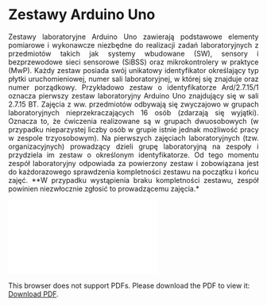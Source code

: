# Zestawy Arduino Uno

<p align="justify">
Zestawy laboratoryjne Arduino Uno zawierają podstawowe elementy pomiarowe i wykonawcze niezbędne do realizacji zadań laboratoryjnych z przedmiotów takich jak systemy wbudowane (SW), sensory i bezprzewodowe sieci sensorowe (SiBSS) oraz mikrokontrolery w praktyce (MwP). Każdy zestaw posiada swój unikatowy identyfikator określający typ płytki uruchomieniowej, numer sali laboratoryjnej, w której się znajduje oraz numer porządkowy. Przykładowo zestaw o identyfikatorze Ard/2.7.15/1 oznacza pierwszy zestaw laboratoryjny Arduino Uno znajdujący się w sali 2.7.15 BT. Zajęcia z ww. przedmiotów odbywają się zwyczajowo w grupach laboratoryjnych nieprzekraczających 16 osób (zdarzają się wyjątki). Oznacza to, że ćwiczenia realizowane są w grupach dwuosobowych (w przypadku nieparzystej liczby osób w grupie istnie jednak możliwość pracy w zespole trzyosobowym). Na pierwszych zajęciach laboratoryjnych (tzw. organizacyjnych) prowadzący dzieli grupę laboratoryjną na zespoły i przydziela im zestaw o określonym identyfikatorze. Od tego momentu zespół laboratoryjny odpowiada za powierzony zestaw i zobowiązana jest do każdorazowego sprawdzenia kompletności zestawu na początku i końcu zajęć. **W przypadku wystąpienia braku kompletności zestawu, zespół powinien niezwłocznie zgłosić to prowadzącemu zajęcia.*
</p>

<object data="[http://yoursite.com/the.pdf](https://www.cs.put.poznan.pl/aantonowicz/grades/sw_s.pdf)" type="application/pdf" width="700px" height="700px">
    <embed src="[http://yoursite.com/the.pdf](https://www.cs.put.poznan.pl/aantonowicz/grades/sw_s.pdf)">
        <p>This browser does not support PDFs. Please download the PDF to view it: <a href="http://yoursite.com/the.pdf">Download PDF</a>.</p>
    </embed>
</object>
